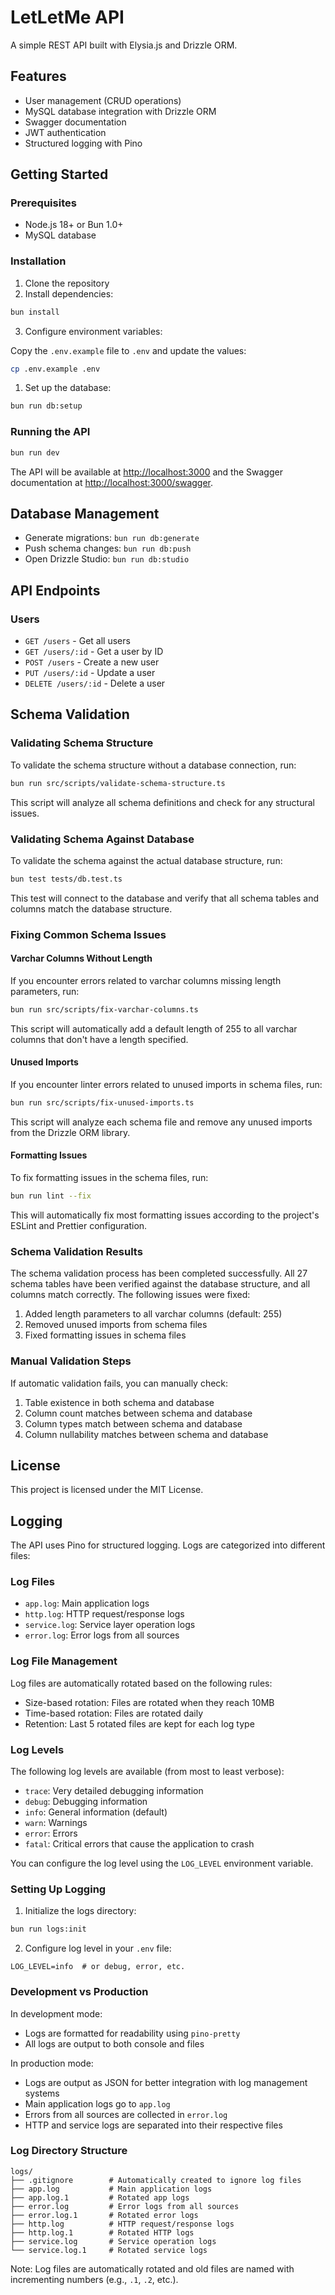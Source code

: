 # LetLetMe API

A simple REST API built with Elysia.js and Drizzle ORM.

## Features

- User management (CRUD operations)
- MySQL database integration with Drizzle ORM
- Swagger documentation
- JWT authentication
- Structured logging with Pino

## Getting Started

### Prerequisites

- Node.js 18+ or Bun 1.0+
- MySQL database

### Installation

1. Clone the repository
2. Install dependencies:

```bash
bun install
```

3. Configure environment variables:

Copy the `.env.example` file to `.env` and update the values:

```bash
cp .env.example .env
```

1. Set up the database:

```bash
bun run db:setup
```

### Running the API

```bash
bun run dev
```

The API will be available at <http://localhost:3000> and the Swagger documentation at <http://localhost:3000/swagger>.

## Database Management

- Generate migrations: `bun run db:generate`
- Push schema changes: `bun run db:push`
- Open Drizzle Studio: `bun run db:studio`

## API Endpoints

### Users

- `GET /users` - Get all users
- `GET /users/:id` - Get a user by ID
- `POST /users` - Create a new user
- `PUT /users/:id` - Update a user
- `DELETE /users/:id` - Delete a user

## Schema Validation

### Validating Schema Structure

To validate the schema structure without a database connection, run:

```bash
bun run src/scripts/validate-schema-structure.ts
```

This script will analyze all schema definitions and check for any structural issues.

### Validating Schema Against Database

To validate the schema against the actual database structure, run:

```bash
bun test tests/db.test.ts
```

This test will connect to the database and verify that all schema tables and columns match the database structure.

### Fixing Common Schema Issues

#### Varchar Columns Without Length

If you encounter errors related to varchar columns missing length parameters, run:

```bash
bun run src/scripts/fix-varchar-columns.ts
```

This script will automatically add a default length of 255 to all varchar columns that don't have a length specified.

#### Unused Imports

If you encounter linter errors related to unused imports in schema files, run:

```bash
bun run src/scripts/fix-unused-imports.ts
```

This script will analyze each schema file and remove any unused imports from the Drizzle ORM library.

#### Formatting Issues

To fix formatting issues in the schema files, run:

```bash
bun run lint --fix
```

This will automatically fix most formatting issues according to the project's ESLint and Prettier configuration.

### Schema Validation Results

The schema validation process has been completed successfully. All 27 schema tables have been verified against the database structure, and all columns match correctly. The following issues were fixed:

1. Added length parameters to all varchar columns (default: 255)
2. Removed unused imports from schema files
3. Fixed formatting issues in schema files

### Manual Validation Steps

If automatic validation fails, you can manually check:

1. Table existence in both schema and database
2. Column count matches between schema and database
3. Column types match between schema and database
4. Column nullability matches between schema and database

## License

This project is licensed under the MIT License.

## Logging

The API uses Pino for structured logging. Logs are categorized into different files:

### Log Files

- `app.log`: Main application logs
- `http.log`: HTTP request/response logs
- `service.log`: Service layer operation logs
- `error.log`: Error logs from all sources

### Log File Management

Log files are automatically rotated based on the following rules:

- Size-based rotation: Files are rotated when they reach 10MB
- Time-based rotation: Files are rotated daily
- Retention: Last 5 rotated files are kept for each log type

### Log Levels

The following log levels are available (from most to least verbose):

- `trace`: Very detailed debugging information
- `debug`: Debugging information
- `info`: General information (default)
- `warn`: Warnings
- `error`: Errors
- `fatal`: Critical errors that cause the application to crash

You can configure the log level using the `LOG_LEVEL` environment variable.

### Setting Up Logging

1. Initialize the logs directory:

```bash
bun run logs:init
```

2. Configure log level in your `.env` file:

```env
LOG_LEVEL=info  # or debug, error, etc.
```

### Development vs Production

In development mode:

- Logs are formatted for readability using `pino-pretty`
- All logs are output to both console and files

In production mode:

- Logs are output as JSON for better integration with log management systems
- Main application logs go to `app.log`
- Errors from all sources are collected in `error.log`
- HTTP and service logs are separated into their respective files

### Log Directory Structure

```
logs/
├── .gitignore        # Automatically created to ignore log files
├── app.log           # Main application logs
├── app.log.1         # Rotated app logs
├── error.log         # Error logs from all sources
├── error.log.1       # Rotated error logs
├── http.log          # HTTP request/response logs
├── http.log.1        # Rotated HTTP logs
├── service.log       # Service operation logs
└── service.log.1     # Rotated service logs
```

Note: Log files are automatically rotated and old files are named with incrementing numbers (e.g., `.1`, `.2`, etc.).
